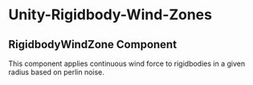 # Unity-Rigidbody-Wind-Zones

## RigidbodyWindZone Component

This component applies continuous wind force to rigidbodies in a given radius based on perlin noise.
